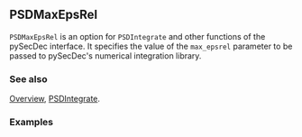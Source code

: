 ## PSDMaxEpsRel

`PSDMaxEpsRel` is an option for `PSDIntegrate` and other functions of the pySecDec interface. It specifies the value of the `max_epsrel` parameter to be passed to pySecDec's numerical integration library.

### See also

[Overview](Extra/FeynHelpers.md), [PSDIntegrate](PSDIntegrate.md).

### Examples
